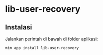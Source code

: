 # lib-user-recovery

## Instalasi

Jalankan perintah di bawah di folder aplikasi:

```
mim app install lib-user-recovery
```
